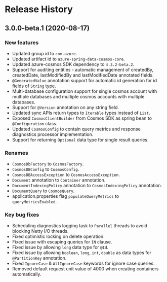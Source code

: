 # Release History

## 3.0.0-beta.1 (2020-08-17)
### New features
* Updated group id to `com.azure`.
* Updated artifact id to `azure-spring-data-cosmos-core`.
* Updated azure-cosmos SDK dependency to `4.3.2-beta.2`.
* Support for auditing entities - automatic management of createdBy, createdDate, lastModifiedBy and lastModifiedDate annotated fields.
* `@GeneratedValue` annotation support for automatic id generation for id fields of `String` type.
* Multi-database configuration support for single cosmos account with multiple databases and multiple cosmos accounts with multiple databases.
* Support for `@Version` annotation on any string field.
* Updated sync APIs return types to `Iterable` types instead of `List`.
* Exposed `CosmosClientBuilder` from Cosmos SDK as spring bean to `@Configuration` class.
* Updated `CosmosConfig` to contain query metrics and response diagnostics processor implementation.
* Support for returning `Optional` data type for single result queries.
### Renames
* `CosmosDbFactory` to `CosmosFactory`.
* `CosmosDBConfig` to `CosmosConfig`.
* `CosmosDBAccessException` to `CosmosAccessException`.
* `Document` annotation to `Container` annotation.
* `DocumentIndexingPolicy` annotation to `CosmosIndexingPolicy` annotation.
* `DocumentQuery` to `CosmosQuery`.
* application.properties flag `populateQueryMetrics` to `queryMetricsEnabled`.
### Key bug fixes
* Scheduling diagnostics logging task to `Parallel` threads to avoid blocking Netty I/O threads.
* Fixed optimistic locking on delete operation.
* Fixed issue with escaping queries for `IN` clause.
* Fixed issue by allowing `long` data type for `@Id`.
* Fixed issue by allowing `boolean`, `long`, `int`, `double` as data types for `@PartitionKey` annotation.
* Fixed `IgnoreCase` & `AllIgnoreCase` keywords for ignore case queries.
* Removed default request unit value of 4000 when creating containers automatically.
